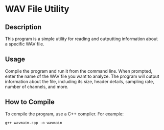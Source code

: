 # WAV File Utility

## Description
This program is a simple utility for reading and outputting information about a specific WAV file.

## Usage
Compile the program and run it from the command line. When prompted, enter the name of the WAV file you want to analyze. The program will output information about the file, including its size, header details, sampling rate, number of channels, and more.

## How to Compile
To compile the program, use a C++ compiler. For example:
```wsl
g++ wavmain.cpp -o wavmain 
